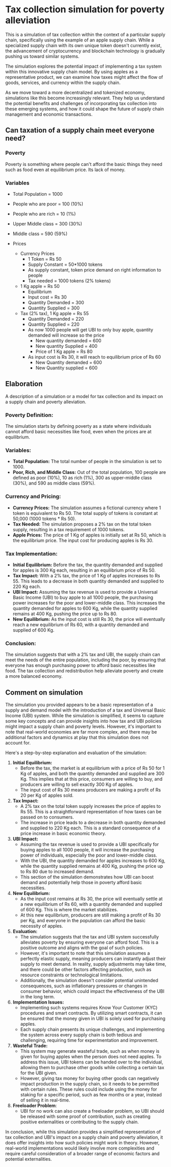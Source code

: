 # Tax collection simulation for poverty alleviation

This is a simulation of tax collection within the context of a particular supply chain, specifically using the example of an apple supply chain. While a specialized supply chain with its own unique token doesn't currently exist, the advancement of cryptocurrency and blockchain technology is gradually pushing us toward similar systems.

The simulation explores the potential impact of implementing a tax system within this innovative supply chain model. By using apples as a representative product, we can examine how taxes might affect the flow of goods, services, and currency within the supply chain.

As we move toward a more decentralized and tokenized economy, simulations like this become increasingly relevant. They help us understand the potential benefits and challenges of incorporating tax collection into these emerging systems, and how it could shape the future of supply chain management and economic transactions.

## Can taxation of a supply chain meet everyone need?

### Poverty

Poverty is something where people can't afford the basic things they need such as food even at equilibrium price. Its lack of money.

### Variables

- Total Population = 1000
- People who are poor = 100 (10%)
- People who are rich = 10 (1%)
- Upper Middle class =  300 (30%)
- Middle class = 590 (59%)

- Prices
  - Currency Prices
    - 1 Token = Rs 50 
    - Supply Constant = 50*1000 tokens
    - As supply constant, token price demand on right information to people
    - Tax needed = 1000 tokens (2% tokens)
  - 1 Kg apple = Rs 50
    - Equilibrium
    - Input cost = Rs 30
    - Quantity Demanded = 300
    - Quantity Supplied = 300
  - Tax (2% tax), 1 Kg apple = Rs 55
    - Quantity Demanded = 220
    - Quantity Supplied = 220
    - As now 1000 people will get UBI to only buy apple, quantity demanded will increase so the price
      - New quantity demanded = 600
      - New quantity Supplied = 400
      - Price of 1 Kg apple  = Rs 80
    - As input cost is Rs 30, it will reach to equilibrium price of Rs 60
      - New Quantity demanded = 600
      - New Quantity supplied = 600
      
  
## Elaboration 

A description of a simulation or a model for tax collection and its impact on a supply chain and poverty alleviation. 

### Poverty Definition:
The simulation starts by defining poverty as a state where individuals cannot afford basic necessities like food, even when the prices are at equilibrium.

### Variables:
- **Total Population:** The total number of people in the simulation is set to 1000.
- **Poor, Rich, and Middle Class:** Out of the total population, 100 people are defined as poor (10%), 10 as rich (1%), 300 as upper-middle class (30%), and 590 as middle class (59%).

### Currency and Pricing:
- **Currency Prices:** The simulation assumes a fictional currency where 1 token is equivalent to Rs 50. The total supply of tokens is constant at 50,000 (1000 tokens * Rs 50).
- **Tax Needed:** The simulation proposes a 2% tax on the total token supply, resulting in a tax requirement of 1000 tokens.
- **Apple Prices:** The price of 1 Kg of apples is initially set at Rs 50, which is the equilibrium price. The input cost for producing apples is Rs 30.

### Tax Implementation:
- **Initial Equilibrium:** Before the tax, the quantity demanded and supplied for apples is 300 Kg each, resulting in an equilibrium price of Rs 50.
- **Tax Impact:** With a 2% tax, the price of 1 Kg of apples increases to Rs 55. This leads to a decrease in both quantity demanded and supplied to 220 Kg each.
- **UBI Impact:** Assuming the tax revenue is used to provide a Universal Basic Income (UBI) to buy apple to all 1000 people, the purchasing power increases for the poor and lower-middle class. This increases the quantity demanded for apples to 600 Kg, while the quantity supplied remains at 400 Kg, pushing the price up to Rs 80.
- **New Equilibrium:** As the input cost is still Rs 30, the price will eventually reach a new equilibrium of Rs 60, with a quantity demanded and supplied of 600 Kg.

### Conclusion:
The simulation suggests that with a 2% tax and UBI, the supply chain can meet the needs of the entire population, including the poor, by ensuring that everyone has enough purchasing power to afford basic necessities like food. The tax collection and redistribution help alleviate poverty and create a more balanced economy.

## Comment on simulation

The simulation you provided appears to be a basic representation of a supply and demand model with the introduction of a tax and Universal Basic Income (UBI) system. While the simulation is simplified, it seems to capture some key concepts and can provide insights into how tax and UBI policies might impact a supply chain and poverty levels. However, it's important to note that real-world economies are far more complex, and there may be additional factors and dynamics at play that this simulation does not account for.

Here's a step-by-step explanation and evaluation of the simulation:
1. **Initial Equilibrium:**
   - Before the tax, the market is at equilibrium with a price of Rs 50 for 1 Kg of apples, and both the quantity demanded and supplied are 300 Kg. This implies that at this price, consumers are willing to buy, and producers are willing to sell exactly 300 Kg of apples.
   - The input cost of Rs 30 means producers are making a profit of Rs 20 per Kg of apples sold.
2. **Tax Impact:**
   - A 2% tax on the total token supply increases the price of apples to Rs 55. This is a straightforward representation of how taxes can be passed on to consumers.
   - The increase in price leads to a decrease in both quantity demanded and supplied to 220 Kg each. This is a standard consequence of a price increase in basic economic theory.
3. **UBI Impact:**
   - Assuming the tax revenue is used to provide a UBI specifically for buying apples to all 1000 people, it will increase the purchasing power of individuals, especially the poor and lower-middle class.
   - With the UBI, the quantity demanded for apples increases to 600 Kg, while the quantity supplied remains at 400 Kg, pushing the price up to Rs 80 due to increased demand.
   - This section of the simulation demonstrates how UBI can boost demand and potentially help those in poverty afford basic necessities.
4. **New Equilibrium:**
   - As the input cost remains at Rs 30, the price will eventually settle at a new equilibrium of Rs 60, with a quantity demanded and supplied of 600 Kg. This is where the market stabilizes.
   - At this new equilibrium, producers are still making a profit of Rs 30 per Kg, and everyone in the population can afford the basic necessity of apples.
5. **Evaluation:**
   - The simulation suggests that the tax and UBI system successfully alleviates poverty by ensuring everyone can afford food. This is a positive outcome and aligns with the goal of such policies.
   - However, it's important to note that this simulation assumes a perfectly elastic supply, meaning producers can instantly adjust their supply to meet demand. In reality, supply adjustments may take time, and there could be other factors affecting production, such as resource constraints or technological limitations.
   - Additionally, the simulation doesn't consider potential unintended consequences, such as inflationary pressures or changes in consumer behavior, which could impact the effectiveness of the UBI in the long term.
6. **Implementation Issues:**
   - Implementing such systems requires Know Your Customer (KYC) procedures and smart contracts. By utilizing smart contracts, it can be ensured that the money given in UBI is solely used for purchasing apples. 
   - Each supply chain presents its unique challenges, and implementing the system across every supply chain is both tedious and challenging, requiring time for experimentation and improvement.
7. **Wasteful Trade:**
   - This system may generate wasteful trade, such as when money is given for buying apples when the person does not need apples. To address this issue, UBI tokens can be handed over to the individual, allowing them to purchase other goods while collecting a certain tax for the UBI given. 
   - However, giving tax money for buying other goods can negatively impact production in the supply chain, so it needs to be permitted with certain rules. These rules could include using the money for staking for a specific period, such as few months or a year, instead of selling it in real-time.
8. **Freeloader Problem**: 
   - UBI for no work can also create a freeloader problem, so UBI should be released with some proof of contribution, such as creating positive externalities or contributing to the supply chain.
  
In conclusion, while this simulation provides a simplified representation of tax collection and UBI's impact on a supply chain and poverty alleviation, it does offer insights into how such policies might work in theory. However, real-world implementations would likely involve more complexities and require careful consideration of a broader range of economic factors and potential externalities.
